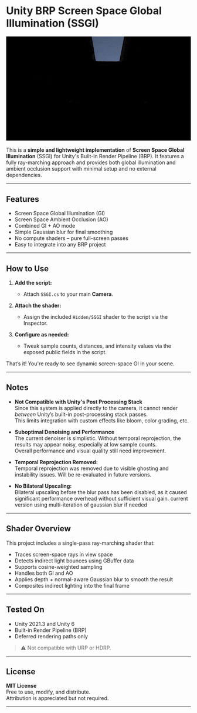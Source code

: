 # Unity BRP Screen Space Global Illumination (SSGI)

<p align="center">
  <img src="Screenshots/ssgi_preview.gif" alt="SSGI Preview" width="1000"/>
</p>

This is a **simple and lightweight implementation** of **Screen Space Global Illumination** (SSGI) for Unity's Built-in Render Pipeline (BRP). It features a fully ray-marching approach and provides both global illumination and ambient occlusion support with minimal setup and no external dependencies.

---

## Features

- Screen Space Global Illumination (GI)
- Screen Space Ambient Occlusion (AO)
- Combined GI + AO mode
- Simple Gaussian blur for final smoothing
- No compute shaders – pure full-screen passes
- Easy to integrate into any BRP project

---

## How to Use

1. **Add the script:**
   - Attach `SSGI.cs` to your main **Camera**.

2. **Attach the shader:**
   - Assign the included `Hidden/SSGI` shader to the script via the Inspector.

3. **Configure as needed:**
   - Tweak sample counts, distances, and intensity values via the exposed public fields in the script.

That’s it! You're ready to see dynamic screen-space GI in your scene.

---

## Notes

- **Not Compatible with Unity's Post Processing Stack**  
  Since this system is applied directly to the camera, it cannot render *between* Unity’s built-in post-processing stack passes.  
  This limits integration with custom effects like bloom, color grading, etc.

- **Suboptimal Denoising and Performance**  
  The current denoiser is simplistic. Without temporal reprojection, the results may appear noisy, especially at low sample counts.  
  Overall performance and visual quality still need improvement.
  
- **Temporal Reprojection Removed:**  
  Temporal reprojection was removed due to visible ghosting and instability issues. Will be re-evaluated in future versions.

- **No Bilateral Upscaling:**  
  Bilateral upscaling before the blur pass has been disabled, as it caused significant performance overhead without sufficient visual gain. current version using multi-iteration of gaussian blur if needed

---

## Shader Overview

This project includes a single-pass ray-marching shader that:

- Traces screen-space rays in view space
- Detects indirect light bounces using GBuffer data
- Supports cosine-weighted sampling
- Handles both GI and AO
- Applies depth + normal-aware Gaussian blur to smooth the result
- Composites indirect lighting into the final frame

---

## Tested On

- Unity 2021.3 and Unity 6
- Built-in Render Pipeline (BRP)
- Deferred rendering paths only

> ⚠️ Not compatible with URP or HDRP.

---

## License

**MIT License**  
Free to use, modify, and distribute.  
Attribution is appreciated but not required.

---
